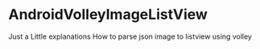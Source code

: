 # AndroidVolleyImageListView
Just a Little explanations How to parse json image to listview using volley
